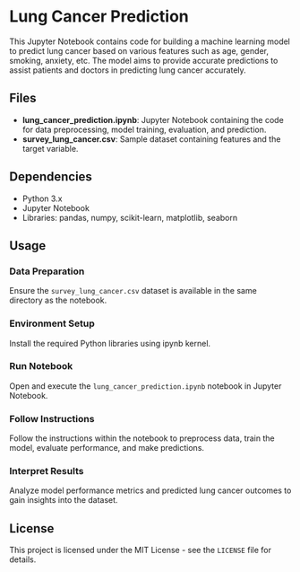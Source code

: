# Lung Cancer Prediction

This Jupyter Notebook contains code for building a machine learning model to predict lung cancer based on various features such as age, gender, smoking, anxiety, etc. The model aims to provide accurate predictions to assist patients and doctors in predicting lung cancer accurately.

## Files

- **lung_cancer_prediction.ipynb**: Jupyter Notebook containing the code for data preprocessing, model training, evaluation, and prediction.
- **survey_lung_cancer.csv**: Sample dataset containing features and the target variable.

## Dependencies

- Python 3.x
- Jupyter Notebook
- Libraries: pandas, numpy, scikit-learn, matplotlib, seaborn

## Usage

### Data Preparation

Ensure the `survey_lung_cancer.csv` dataset is available in the same directory as the notebook.

### Environment Setup

Install the required Python libraries using ipynb kernel.

### Run Notebook

Open and execute the `lung_cancer_prediction.ipynb` notebook in Jupyter Notebook.

### Follow Instructions

Follow the instructions within the notebook to preprocess data, train the model, evaluate performance, and make predictions.

### Interpret Results

Analyze model performance metrics and predicted lung cancer outcomes to gain insights into the dataset.

## License

This project is licensed under the MIT License - see the `LICENSE` file for details.
